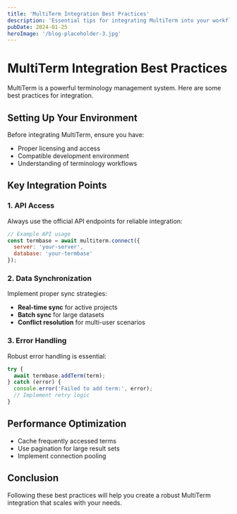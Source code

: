 ```yaml
---
title: 'MultiTerm Integration Best Practices'
description: 'Essential tips for integrating MultiTerm into your workflow'
pubDate: 2024-01-25
heroImage: '/blog-placeholder-3.jpg'
---
```


# MultiTerm Integration Best Practices

MultiTerm is a powerful terminology management system. Here are some best practices for integration.

## Setting Up Your Environment

Before integrating MultiTerm, ensure you have:

- Proper licensing and access
- Compatible development environment
- Understanding of terminology workflows

## Key Integration Points

### 1. API Access

Always use the official API endpoints for reliable integration:

```javascript
// Example API usage
const termbase = await multiterm.connect({
  server: 'your-server',
  database: 'your-termbase'
});
```

### 2. Data Synchronization

Implement proper sync strategies:

- **Real-time sync** for active projects
- **Batch sync** for large datasets
- **Conflict resolution** for multi-user scenarios

### 3. Error Handling

Robust error handling is essential:

```javascript
try {
  await termbase.addTerm(term);
} catch (error) {
  console.error('Failed to add term:', error);
  // Implement retry logic
}
```

## Performance Optimization

- Cache frequently accessed terms
- Use pagination for large result sets
- Implement connection pooling

## Conclusion

Following these best practices will help you create a robust MultiTerm integration that scales with your needs.
